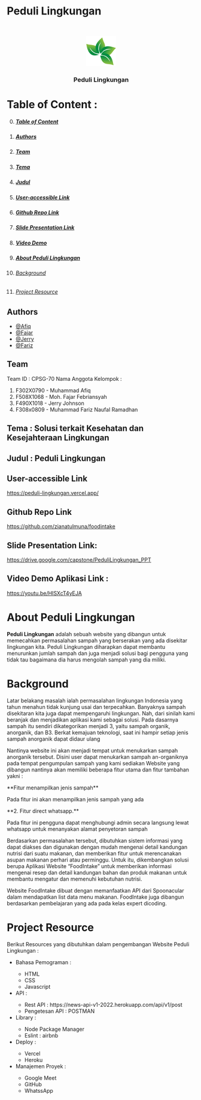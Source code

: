 # Peduli Lingkungan
<br />
<p align="center">
  <img src="./src/public/company-logo.png" alt="Logo" width="80" height="80">
  <h3 align="center">Peduli Lingkungan</h3>
</p>

<a id="toc"></a>

# Table of Content :
0. ##### [Table of Content](#toc)
1. ##### [Authors](#1)
2. ##### [Team](#2)
3. ##### [Tema](#3)
4. ##### [Judul](#4)
5. ##### [User-accessible Link](#5)
6. ##### [Github Repo Link](#6)
7. ##### [Slide Presentation Link](#7)
8. ##### [Video Demo](#8)
9. ##### [About Peduli Lingkungan](#9)
10. ###### [Background](#10)
12. ###### [Project Resource](#11)

<a id="1"></a>

## Authors
- [@Afiq](https://www.linkedin.com/in/muhammad-afiq-2a097314b/)
- [@Fajar](https://www.linkedin.com/in/fajar-febriansyah-159349241/)
- [@Jerry](https://www.linkedin.com/in/jerry-johnson-b77250208/)
- [@Fariz](https://www.linkedin.com/in/m-fariz-naufal-r-813144213/)


<a id="2"></a>
## Team

Team ID : CPSG-70
Nama Anggota Kelompok :
<ol>
  <li>F302X0790 - Muhammad Afiq</li>
  <li>F508X1068 - Moh. Fajar Febriansyah</li>
  <li>F490X1018 - Jerry Johnson</li>
  <li>F308x0809  - Muhammad Fariz Naufal Ramadhan</li>
</ol>

<a id="3"></a>
## Tema : Solusi terkait Kesehatan dan Kesejahteraan Lingkungan

<a id="4"></a>
## Judul : Peduli Lingkungan

<a id="5"></a>
## User-accessible Link

https://peduli-lingkungan.vercel.app/

<a id="6"></a>
## Github Repo Link

https://github.com/zianatulmuna/foodintake

<a id="7"></a>
## Slide Presentation Link:

https://drive.google.com/capstone/PeduliLingkungan_PPT

<a id="8"></a>
## Video Demo Aplikasi Link :

https://youtu.be/HISXcT4yEJA


<a id="9"></a>
# About Peduli Lingkungan

**Peduli Lingkungan** adalah sebuah website yang dibangun untuk memecahkan permasalahan sampah yang berserakan yang ada disekitar lingkungan kita. Peduli Lingkungan diharapkan dapat membantu menurunkan jumlah sampah dan juga menjadi solusi bagi pengguna yang tidak tau bagaimana dia harus mengolah sampah yang dia miliki.

<a id="10"></a>
# Background
<p>Latar belakang masalah ialah permasalahan lingkungan Indonesia yang tahun menahun tidak kunjung usai dan terpecahkan. Banyaknya sampah disekitaran kita juga dapat mempengaruhi lingkungan. Nah, dari sinilah kami beranjak dan menjadikan aplikasi kami sebagai solusi. Pada dasarnya sampah itu sendiri dikategorikan menjadi 3, yaitu sampah organik, anorganik, dan B3. Berkat kemajuan teknologi, saat ini hampir setiap jenis sampah anorganik dapat didaur ulang</p>
<p> Nantinya website ini akan menjadi tempat untuk menukarkan sampah anorganik tersebut. Disini user dapat menukarkan sampah an-organiknya pada tempat pengumpulan sampah yang kami sediakan 
Website yang dibangun nantinya akan memiliki beberapa fitur utama dan fitur tambahan yakni : </p>
**Fitur menampilkan jenis sampah** 
<p>Pada fitur ini akan menampilkan jenis sampah yang ada </p>
**2. Fitur direct whatsapp.** 
<p>Pada fitur ini pengguna dapat menghubungi admin secara langsung lewat whatsapp untuk menanyakan alamat penyetoran sampah</p>
<p>Berdasarkan permasalahan tersebut, dibutuhkan sistem informasi yang dapat diakses dan digunakan dengan mudah mengenai detail kandungan nutrisi dari suatu makanan, dan memberikan fitur untuk merencanakan asupan makanan perhari atau perminggu. Untuk itu, dikembangkan solusi berupa Aplikasi Website “FoodIntake” untuk memberikan informasi mengenai resep dan detail kandungan bahan dan produk makanan untuk membantu mengatur dan memenuhi kebutuhan nutrisi.</p>
<p>Website FoodIntake dibuat dengan memanfaatkan API dari Spoonacular dalam mendapatkan list data menu makanan. FoodIntake juga dibangun berdasarkan pembelajaran yang ada pada kelas expert dicoding.</p>

<a id="11"></a>
# Project Resource

Berikut Resources yang dibutuhkan dalam pengembangan Website Peduli Lingkungan :
<ul>
  <li>Bahasa Pemograman :</li>
    <ul>
      <li>HTML</li>
      <li>CSS</li>
      <li>Javascript</li>
    </ul>
  <li>API :</li>
    <ul>
      <li>Rest API : https://news-api-v1-2022.herokuapp.com/api/v1/post</li>
      <li>Pengetesan API : POSTMAN</li>
    </ul>
  <li>Library :</li>
    <ul>
      <li>Node Package Manager</li>
      <li>Eslint : airbnb</li>
    </ul>
  <li>Deploy :</li>
    <ul>
      <li>Vercel</li>
      <li>Heroku</li>
    </ul>
  <li>Manajemen Proyek :</li>
    <ul>
      <li>Google Meet</li>
      <li>GitHub</li>
      <li>WhatssApp</li>
    </ul>
</ul>



